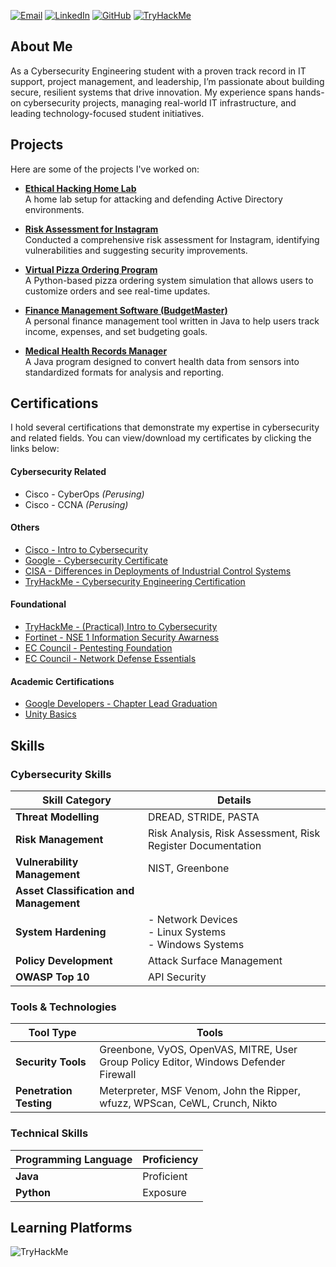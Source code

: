
[![Email](https://img.shields.io/badge/Email-amssidds%40gmail.com-red)](mailto:amssidds@gmail.com)
[![LinkedIn](https://img.shields.io/badge/LinkedIn-AmeenMS03-blue)](https://www.linkedin.com/in/ameen-siddiqui-370a7a185/)
[![GitHub](https://img.shields.io/badge/GitHub-AmeenMS03-black)](https://github.com/AmeenMS03)
[![TryHackMe](https://img.shields.io/badge/TryHackMe-amssidds-brightgreen)](https://tryhackme.com/p/amssidds)


## About Me

As a Cybersecurity Engineering student with a proven track record in IT support, project management, and leadership, I’m passionate about building secure, resilient systems that drive innovation. My experience spans hands-on cybersecurity projects, managing real-world IT infrastructure, and leading technology-focused student initiatives.


## Projects

Here are some of the projects I've worked on:

- **[Ethical Hacking Home Lab](https://github.com/AmeenMS03/Ethical-Hacking-Home-Lab)**  
  A home lab setup for attacking and defending Active Directory environments.
  
- **[Risk Assessment for Instagram](https://github.com/AmeenMS03/Course-Project-Risk-Assessment-Report)**  
  Conducted a comprehensive risk assessment for Instagram, identifying vulnerabilities and suggesting security improvements.

- **[Virtual Pizza Ordering Program](https://github.com/AmeenMS03/Virtual-Pizza-Ordering-Program)**  
  A Python-based pizza ordering system simulation that allows users to customize orders and see real-time updates.

- **[Finance Management Software (BudgetMaster)](https://github.com/AmeenMS03/Finance-Tracking)**  
  A personal finance management tool written in Java to help users track income, expenses, and set budgeting goals.

- **[Medical Health Records Manager](https://github.com/AmeenMS03/Medical-Health-Records-Management)**  
  A Java program designed to convert health data from sensors into standardized formats for analysis and reporting.


## Certifications

I hold several certifications that demonstrate my expertise in cybersecurity and related fields. You can view/download my certificates by clicking the links below:

#### Cybersecurity Related

- Cisco - CyberOps *(Perusing)*
- Cisco - CCNA *(Perusing)*
#### Others
- [Cisco - Intro to Cybersecurity](https://github.com/AmeenMS03/AmeenMS03/blob/main/certificates/Cisco%20-%20Intro%20to%20Cybersecurity%20Certificate.pdf)
- [Google - Cybersecurity Certificate](https://www.coursera.org/account/accomplishments/specialization/KM4GNJW4QUD3)
- [CISA - Differences in Deployments of Industrial Control Systems](https://github.com/AmeenMS03/AmeenMS03/blob/main/certificates/CISA%20-%20Differences%20in%20Deployments%20of%20Industrial%20Control%20Systems%20(FY%2022).pdf)
- [TryHackMe - Cybersecurity Engineering Certification](https://tryhackme-certificates.s3-eu-west-1.amazonaws.com/THM-KB7N5WGFY7.png)

#### Foundational
- [TryHackMe - (Practical) Intro to Cybersecurity](https://tryhackme-certificates.s3-eu-west-1.amazonaws.com/THM-PGJQS7DHPE.png)
- [Fortinet - NSE 1 Information Security Awarness](https://github.com/AmeenMS03/AmeenMS03/blob/main/certificates/Fortinet%20-%20Information%20Security%20Awareness%20Completion.pdf)
- [EC Council - Pentesting Foundation](https://github.com/AmeenMS03/AmeenMS03/blob/main/certificates/EC-Council%20-%20Pentesting%20Foundations.pdf)
- [EC Council - Network Defense Essentials](https://github.com/AmeenMS03/AmeenMS03/blob/main/certificates/EC-Council%20-%20Pentesting%20Foundations.pdf)

#### Academic Certifications
- [Google Developers - Chapter Lead Graduation](https://github.com/AmeenMS03/AmeenMS03/blob/main/certificates/Google%20Developers%20-%20Chapter%20Lead%20-%20Graduation%20Certificate.pdf)
- [Unity Basics](https://github.com/AmeenMS03/AmeenMS03/blob/main/certificates/ADUi%20-%20Unity%20Beginners%20Certificate.pdf)


## Skills

### Cybersecurity Skills

| **Skill Category**                       | **Details**                                                         |
|------------------------------------------|---------------------------------------------------------------------|
| **Threat Modelling**                     | DREAD, STRIDE, PASTA                                               |
| **Risk Management**                      | Risk Analysis, Risk Assessment, Risk Register Documentation         |
| **Vulnerability Management**             | NIST, Greenbone                                                    |
| **Asset Classification and Management**  |                                                                     |
| **System Hardening**                     | - Network Devices<br>- Linux Systems<br>- Windows Systems          |
| **Policy Development**                   | Attack Surface Management                                          |
| **OWASP Top 10**                        | API Security                                                      |

### Tools & Technologies

| **Tool Type**            | **Tools**                                                                                       |
|--------------------------|--------------------------------------------------------------------------------------------------|
| **Security Tools**       | Greenbone, VyOS, OpenVAS, MITRE, User Group Policy Editor, Windows Defender Firewall            |
| **Penetration Testing**  | Meterpreter, MSF Venom, John the Ripper, wfuzz, WPScan, CeWL, Crunch, Nikto                    |

### Technical Skills

| **Programming Language** | **Proficiency**          |
|--------------------------|-------------------------|
| **Java**                 | Proficient              |
| **Python**               | Exposure                |



## Learning Platforms
<img src="https://tryhackme-badges.s3.amazonaws.com/amssidds.png" alt="TryHackMe">


 
